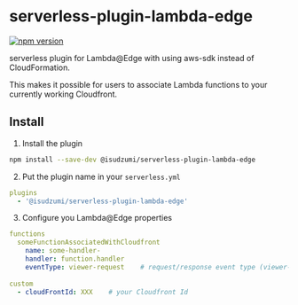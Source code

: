 # serverless-plugin-lambda-edge

[![npm version](https://badge.fury.io/js/%40isudzumi%2Fserverless-plugin-lambda-edge.svg)](https://badge.fury.io/js/%40isudzumi%2Fserverless-plugin-lambda-edge)

serverless plugin for Lambda@Edge with using aws-sdk instead of CloudFormation.

This makes it possible for users to associate Lambda functions to your currently working Cloudfront.

## Install

1. Install the plugin
```sh
npm install --save-dev @isudzumi/serverless-plugin-lambda-edge
```

2. Put the plugin name in your `serverless.yml`

```yml
plugins
  - '@isudzumi/serverless-plugin-lambda-edge'
```

3. Configure you Lambda@Edge properties

```yml
functions
  someFunctionAssociatedWithCloudfront
    name: some-handler-
    handler: function.handler
    eventType: viewer-request    # request/response event type (viewer-request, viewer-response, origin-request, origin-response)
    
custom
  - cloudFrontId: XXX    # your Cloudfront Id
```
